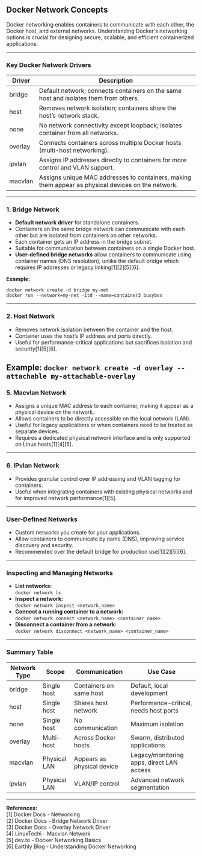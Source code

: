 ## Docker Network Concepts

Docker networking enables containers to communicate with each other, the Docker host, and external networks. Understanding Docker's networking options is crucial for designing secure, scalable, and efficient containerized applications.

---

### **Key Docker Network Drivers**

| Driver    | Description                                                                                               |
|-----------|-----------------------------------------------------------------------------------------------------------|
| bridge    | Default network; connects containers on the same host and isolates them from others.                      |
| host      | Removes network isolation; containers share the host’s network stack.                                     |
| none      | No network connectivity except loopback; isolates container from all networks.                            |
| overlay   | Connects containers across multiple Docker hosts (multi-host networking).                                 |
| ipvlan    | Assigns IP addresses directly to containers for more control and VLAN support.                            |
| macvlan   | Assigns unique MAC addresses to containers, making them appear as physical devices on the network.        |

---

### **1. Bridge Network**

- **Default network driver** for standalone containers.
- Containers on the same bridge network can communicate with each other but are isolated from containers on other networks.
- Each container gets an IP address in the bridge subnet.
- Suitable for communication between containers on a single Docker host.
- **User-defined bridge networks** allow containers to communicate using container names (DNS resolution), unlike the default bridge which requires IP addresses or legacy linking[1][2][5][6].

**Example:**
```
docker network create -d bridge my-net
docker run --network=my-net -itd --name=container3 busybox
```
---

### **2. Host Network**

- Removes network isolation between the container and the host.
- Container uses the host’s IP address and ports directly.
- Useful for performance-critical applications but sacrifices isolation and security[1][5][6].

**Example:**
``` docker network create -d overlay --attachable my-attachable-overlay ```
---

### **5. Macvlan Network**

- Assigns a unique MAC address to each container, making it appear as a physical device on the network.
- Allows containers to be directly accessible on the local network (LAN).
- Useful for legacy applications or when containers need to be treated as separate devices.
- Requires a dedicated physical network interface and is only supported on Linux hosts[1][4][5].

---

### **6. IPvlan Network**

- Provides granular control over IP addressing and VLAN tagging for containers.
- Useful when integrating containers with existing physical networks and for improved network performance[1][5].

---

### **User-Defined Networks**

- Custom networks you create for your applications.
- Allow containers to communicate by name (DNS), improving service discovery and security.
- Recommended over the default bridge for production use[1][2][5][6].

---

### **Inspecting and Managing Networks**

- **List networks:**  
  `docker network ls`
- **Inspect a network:**  
  `docker network inspect <network_name>`
- **Connect a running container to a network:**  
  `docker network connect <network_name> <container_name>`
- **Disconnect a container from a network:**  
  `docker network disconnect <network_name> <container_name>`

---

### **Summary Table**

| Network Type | Scope           | Communication                  | Use Case                                   |
|--------------|-----------------|--------------------------------|--------------------------------------------|
| bridge       | Single host     | Containers on same host        | Default, local development                 |
| host         | Single host     | Shares host network            | Performance-critical, needs host ports     |
| none         | Single host     | No communication               | Maximum isolation                          |
| overlay      | Multi-host      | Across Docker hosts            | Swarm, distributed applications            |
| macvlan      | Physical LAN    | Appears as physical device     | Legacy/monitoring apps, direct LAN access  |
| ipvlan       | Physical LAN    | VLAN/IP control                | Advanced network segmentation              |

---

**References:**  
[1] Docker Docs - Networking  
[2] Docker Docs - Bridge Network Driver  
[3] Docker Docs - Overlay Network Driver  
[4] LinuxTechi - Macvlan Network  
[5] dev.to - Docker Networking Basics  
[6] Earthly Blog - Understanding Docker Networking  
